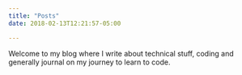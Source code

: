 ```yaml
---
title: "Posts"
date: 2018-02-13T12:21:57-05:00

---
```


Welcome to my blog where I write about technical stuff, coding and generally journal on my journey to learn to code.
